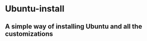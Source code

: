 # Ubuntu-install
A simple way of installing Ubuntu and all the customizations
-------------------------------------------------------------
